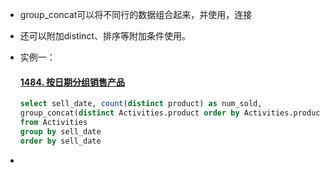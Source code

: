 - group_concat可以将不同行的数据组合起来，并使用，连接

- 还可以附加distinct、排序等附加条件使用。

- 实例一：

  #### [1484. 按日期分组销售产品](https://leetcode.cn/problems/group-sold-products-by-the-date/)

  ```sql
  select sell_date, count(distinct product) as num_sold, 
  group_concat(distinct Activities.product order by Activities.product asc) as products
  from Activities
  group by sell_date
  order by sell_date
  ```

- 